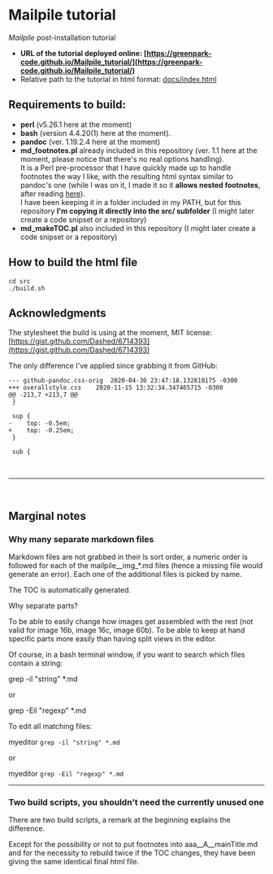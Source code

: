 # Mailpile tutorial
*Mailpile* post-installation tutorial

- **URL of the tutorial deployed online: [https://greenpark-code.github.io/Mailpile_tutorial/](https://greenpark-code.github.io/Mailpile_tutorial/)**
- Relative path to the tutorial in html format: [docs/index.html](docs/index.html)

## Requirements to build:

- **perl** (v5.26.1 here at the moment)
- **bash** (version 4.4.20(1) here at the moment).
- **pandoc** (ver. 1.19.2.4 here at the moment)
- **md_footnotes.pl** already included in this repository (ver. 1.1 here at the moment, please notice that there's no real options handling).  
  It is a Perl pre-processor that I have quickly made up to handle footnotes the way I like, with the resulting html syntax similar to pandoc's one (while I was on it, I made it so it **allows nested footnotes**, after reading [here](https://github.com/jgm/pandoc/issues/2053)).  
  I have been keeping it in a folder included in my PATH, but for this repository **I'm copying it directly into the src/ subfolder** (I might later create a code snipset or a repository)
- **md_makeTOC.pl** also included in this repository (I might later create a code snipset or a repository)

## How to build the html file

    cd src
    ./build.sh

## Acknowledgments

The stylesheet the build is using at the moment, MIT license: [https://gist.github.com/Dashed/6714393](https://gist.github.com/Dashed/6714393)

The only difference I've applied since grabbing it from GitHub:

    --- github-pandoc.css-orig	2020-04-30 23:47:18.132818175 -0300
    +++ overallstyle.css	2020-11-15 13:32:34.347465715 -0300
    @@ -213,7 +213,7 @@
     }
     
     sup {
    -    top: -0.5em;
    +    top: -0.25em;
     }
     
     sub {


<br>

-----

<br>

## Marginal notes

### Why many separate markdown files

Markdown files are not grabbed in their ls sort order, a numeric order is followed for each of the mailpile__img_*.md files (hence a missing file would generate
an error). Each one of the additional files is picked by name.


The TOC is automatically generated.


Why separate parts?

To be able to easily change how images get assembled with the rest (not valid for image 16b, image 16c, image 60b).
To be able to keep at hand specific parts more easily than having split views in the editor.


Of course, in a bash terminal window, if you want to search which files contain a string:

grep -il "string" *.md

or

grep -Eil "regexp" *.md


To edit all matching files:

myeditor `grep -il "string" *.md`

or

myeditor `grep -Eil "regexp" *.md`

-----

### Two build scripts, you shouldn't need the currently unused one

There are two build scripts, a remark at the beginning explains the difference.

Except for the possibility or not to put footnotes into aaa__A__mainTitle.md and for the necessity to rebuild twice if the TOC changes,
they have been giving the same identical final html file.

